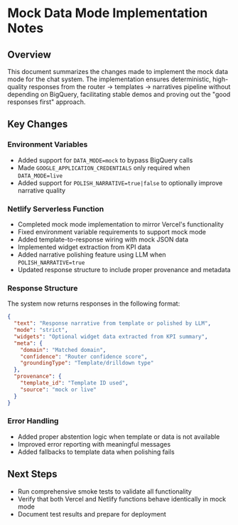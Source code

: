 # Mock Data Mode Implementation Notes

## Overview
This document summarizes the changes made to implement the mock data mode for the chat system. The implementation ensures deterministic, high-quality responses from the router → templates → narratives pipeline without depending on BigQuery, facilitating stable demos and proving out the "good responses first" approach.

## Key Changes

### Environment Variables
- Added support for `DATA_MODE=mock` to bypass BigQuery calls
- Made `GOOGLE_APPLICATION_CREDENTIALS` only required when `DATA_MODE=live`
- Added support for `POLISH_NARRATIVE=true|false` to optionally improve narrative quality

### Netlify Serverless Function
- Completed mock mode implementation to mirror Vercel's functionality
- Fixed environment variable requirements to support mock mode
- Added template-to-response wiring with mock JSON data
- Implemented widget extraction from KPI data
- Added narrative polishing feature using LLM when `POLISH_NARRATIVE=true`
- Updated response structure to include proper provenance and metadata

### Response Structure
The system now returns responses in the following format:
```json
{
  "text": "Response narrative from template or polished by LLM",
  "mode": "strict",
  "widgets": "Optional widget data extracted from KPI summary",
  "meta": {
    "domain": "Matched domain",
    "confidence": "Router confidence score",
    "groundingType": "Template/drilldown type"
  },
  "provenance": {
    "template_id": "Template ID used",
    "source": "mock or live"
  }
}
```

### Error Handling
- Added proper abstention logic when template or data is not available
- Improved error reporting with meaningful messages
- Added fallbacks to template data when polishing fails

## Next Steps
- Run comprehensive smoke tests to validate all functionality
- Verify that both Vercel and Netlify functions behave identically in mock mode
- Document test results and prepare for deployment
